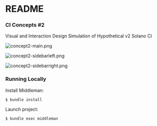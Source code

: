 # README #

### CI Concepts #2 ###

Visual and Interaction Design Simulation of Hypothetical v2 Solano CI

![concept2-main.png](https://bitbucket.org/repo/qqdRaj/images/2118996502-concept2-main.png)

![concept2-sidebarleft.png](https://bitbucket.org/repo/qqdRaj/images/3466917327-concept2-sidebarleft.png)

![concept2-sidebarright.png](https://bitbucket.org/repo/qqdRaj/images/3557315364-concept2-sidebarright.png)


### Running Locally ###

Install Middleman: 

```
$ bundle install
```

Launch project:

```
$ bundle exec middleman
```